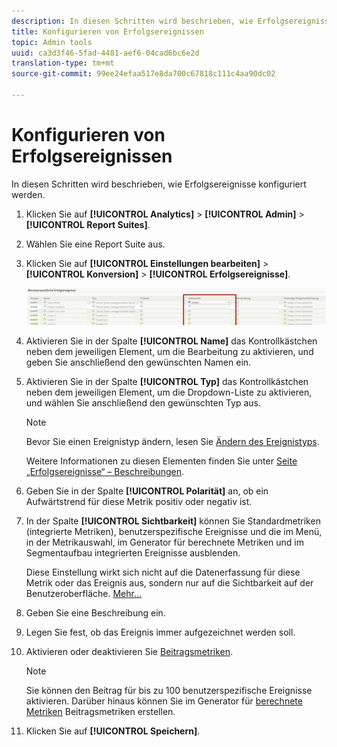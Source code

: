 ```yaml
---
description: In diesen Schritten wird beschrieben, wie Erfolgsereignisse konfiguriert werden.
title: Konfigurieren von Erfolgsereignissen
topic: Admin tools
uuid: ca3d3f46-5fad-4481-aef6-04cad6bc6e2d
translation-type: tm+mt
source-git-commit: 99ee24efaa517e8da700c67818c111c4aa90dc02

---
```



# Konfigurieren von Erfolgsereignissen

In diesen Schritten wird beschrieben, wie Erfolgsereignisse konfiguriert werden.

1. Klicken Sie auf **[!UICONTROL Analytics]** &gt; **[!UICONTROL Admin]** &gt; **[!UICONTROL Report Suites]**.
1. Wählen Sie eine Report Suite aus.
1. Klicken Sie auf **[!UICONTROL Einstellungen bearbeiten]** &gt; **[!UICONTROL Konversion]** &gt; **[!UICONTROL Erfolgsereignisse]**.

   ![Schritt Ergebnis](assets/success_event_page.png)

1. Aktivieren Sie in der Spalte **[!UICONTROL Name]** das Kontrollkästchen neben dem jeweiligen Element, um die Bearbeitung zu aktivieren, und geben Sie anschließend den gewünschten Namen ein.
1. Aktivieren Sie in der Spalte **[!UICONTROL Typ]** das Kontrollkästchen neben dem jeweiligen Element, um die Dropdown-Liste zu aktivieren, und wählen Sie anschließend den gewünschten Typ aus.

   >[!NOTE]
   >
   >Bevor Sie einen Ereignistyp ändern, lesen Sie [Ändern des Ereignistyps](/help/admin/admin/c-success-events/event-type.md).

   Weitere Informationen zu diesen Elementen finden Sie unter [Seite „Erfolgsereignisse“ – Beschreibungen](/help/admin/admin/c-success-events/success-event.md).

1. Geben Sie in der Spalte **[!UICONTROL Polarität]** an, ob ein Aufwärtstrend für diese Metrik positiv oder negativ ist.
1. In der Spalte **[!UICONTROL Sichtbarkeit]** können Sie Standardmetriken (integrierte Metriken), benutzerspezifische Ereignisse und die im Menü, in der Metrikauswahl, im Generator für berechnete Metriken und im Segmentaufbau integrierten Ereignisse ausblenden.

   Diese Einstellung wirkt sich nicht auf die Datenerfassung für diese Metrik oder das Ereignis aus, sondern nur auf die Sichtbarkeit auf der Benutzeroberfläche. [Mehr…](/help/admin/admin/metric-visibility.md)
1. Geben Sie eine Beschreibung ein.
1. Legen Sie fest, ob das Ereignis immer aufgezeichnet werden soll.
1. Aktivieren oder deaktivieren Sie [Beitragsmetriken](/help/components/c-variables/c-metrics/metrics-participation.md).

   >[!NOTE]
   >
   >Sie können den Beitrag für bis zu 100 benutzerspezifische Ereignisse aktivieren. Darüber hinaus können Sie im Generator für [berechnete Metriken](https://marketing.adobe.com/resources/help/en_US/analytics/calcmetrics/participation_metric.html) Beitragsmetriken erstellen.

1. Klicken Sie auf **[!UICONTROL Speichern]**.

